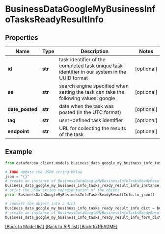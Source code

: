 # BusinessDataGoogleMyBusinessInfoTasksReadyResultInfo


## Properties

Name | Type | Description | Notes
------------ | ------------- | ------------- | -------------
**id** | **str** | task identifier of the completed task unique task identifier in our system in the UUID format | [optional] 
**se** | **str** | search engine specified when setting the task can take the following values: google | [optional] 
**date_posted** | **str** | date when the task was posted (in the UTC format) | [optional] 
**tag** | **str** | user-defined task identifier | [optional] 
**endpoint** | **str** | URL for collecting the results of the task | [optional] 

## Example

```python
from dataforseo_client.models.business_data_google_my_business_info_tasks_ready_result_info import BusinessDataGoogleMyBusinessInfoTasksReadyResultInfo

# TODO update the JSON string below
json = "{}"
# create an instance of BusinessDataGoogleMyBusinessInfoTasksReadyResultInfo from a JSON string
business_data_google_my_business_info_tasks_ready_result_info_instance = BusinessDataGoogleMyBusinessInfoTasksReadyResultInfo.from_json(json)
# print the JSON string representation of the object
print BusinessDataGoogleMyBusinessInfoTasksReadyResultInfo.to_json()

# convert the object into a dict
business_data_google_my_business_info_tasks_ready_result_info_dict = business_data_google_my_business_info_tasks_ready_result_info_instance.to_dict()
# create an instance of BusinessDataGoogleMyBusinessInfoTasksReadyResultInfo from a dict
business_data_google_my_business_info_tasks_ready_result_info_form_dict = business_data_google_my_business_info_tasks_ready_result_info.from_dict(business_data_google_my_business_info_tasks_ready_result_info_dict)
```
[[Back to Model list]](../README.md#documentation-for-models) [[Back to API list]](../README.md#documentation-for-api-endpoints) [[Back to README]](../README.md)


